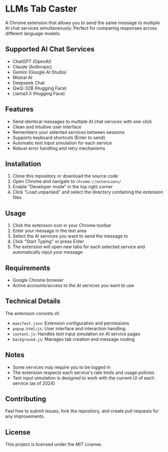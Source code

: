 # LLMs Tab Caster

A Chrome extension that allows you to send the same message to multiple AI chat services simultaneously. Perfect for comparing responses across different language models.

## Supported AI Chat Services

- ChatGPT (OpenAI)
- Claude (Anthropic)
- Gemini (Google AI Studio)
- Mistral AI
- Deepseek Chat
- QwQ-32B (Hugging Face)
- Llama3.3 (Hugging Face)

## Features

- Send identical messages to multiple AI chat services with one click
- Clean and intuitive user interface
- Remembers your selected services between sessions
- Supports keyboard shortcuts (Enter to send)
- Automatic text input simulation for each service
- Robust error handling and retry mechanisms

## Installation

1. Clone this repository or download the source code
2. Open Chrome and navigate to `chrome://extensions/`
3. Enable "Developer mode" in the top right corner
4. Click "Load unpacked" and select the directory containing the extension files

## Usage

1. Click the extension icon in your Chrome toolbar
2. Enter your message in the text area
3. Select the AI services you want to send the message to
4. Click "Start Typing" or press Enter
5. The extension will open new tabs for each selected service and automatically input your message

## Requirements

- Google Chrome browser
- Active accounts/access to the AI services you want to use

## Technical Details

The extension consists of:
- `manifest.json`: Extension configuration and permissions
- `popup.html/js`: User interface and interaction handling
- `content.js`: Handles text input simulation on AI service pages
- `background.js`: Manages tab creation and message routing

## Notes

- Some services may require you to be logged in
- The extension respects each service's rate limits and usage policies
- Text input simulation is designed to work with the current UI of each service (as of 2024)

## Contributing

Feel free to submit issues, fork the repository, and create pull requests for any improvements.

## License

This project is licensed under the MIT License. 